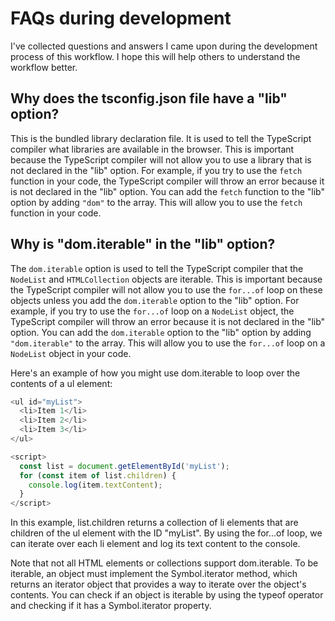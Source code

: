 # FAQs during development

I've collected questions and answers I came upon during the development process
of this workflow. I hope this will help others to understand the workflow
better.

## Why does the tsconfig.json file have a "lib" option?

This is the bundled library declaration file. It is used to tell the TypeScript
compiler what libraries are available in the browser. This is important because
the TypeScript compiler will not allow you to use a library that is not declared
in the "lib" option. For example, if you try to use the `fetch` function in your
code, the TypeScript compiler will throw an error because it is not declared in
the "lib" option. You can add the `fetch` function to the "lib" option by adding
`"dom"` to the array. This will allow you to use the `fetch` function in your
code.

## Why is "dom.iterable" in the "lib" option?

The `dom.iterable` option is used to tell the TypeScript compiler that the
`NodeList` and `HTMLCollection` objects are iterable. This is important because
the TypeScript compiler will not allow you to use the `for...of` loop on these
objects unless you add the `dom.iterable` option to the "lib" option. For
example, if you try to use the `for...of` loop on a `NodeList` object, the
TypeScript compiler will throw an error because it is not declared in the "lib"
option. You can add the `dom.iterable` option to the "lib" option by adding
`"dom.iterable"` to the array. This will allow you to use the `for...of` loop on
a `NodeList` object in your code.

Here's an example of how you might use dom.iterable to loop over the contents of
a ul element:

```js
<ul id="myList">
  <li>Item 1</li>
  <li>Item 2</li>
  <li>Item 3</li>
</ul>

<script>
  const list = document.getElementById('myList');
  for (const item of list.children) {
    console.log(item.textContent);
  }
</script>
```

In this example, list.children returns a collection of li elements that are
children of the ul element with the ID "myList". By using the for...of loop, we
can iterate over each li element and log its text content to the console.

Note that not all HTML elements or collections support dom.iterable. To be
iterable, an object must implement the Symbol.iterator method, which returns an
iterator object that provides a way to iterate over the object's contents. You
can check if an object is iterable by using the typeof operator and checking if
it has a Symbol.iterator property.
